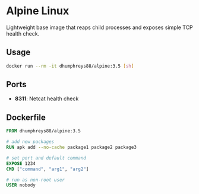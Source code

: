 # Alpine Linux

Lightweight base image that reaps child processes and exposes simple TCP health check.

## Usage

```bash
docker run --rm -it dhumphreys88/alpine:3.5 [sh]
```

## Ports

- __8311__: Netcat health check

## Dockerfile

```dockerfile
FROM dhumphreys88/alpine:3.5

# add new packages
RUN apk add --no-cache package1 package2 package3

# set port and default command
EXPOSE 1234
CMD ["command", "arg1", "arg2"]

# run as non-root user
USER nobody
```

